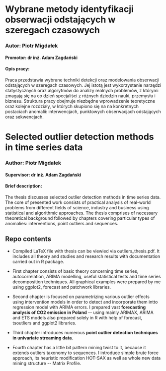 # Wybrane metody identyfikacji obserwacji odstających w szeregach czasowych
### Autor: Piotr Migdałek
#### Promotor: dr inż. Adam Zagdański

#### Opis pracy:
Praca przedstawia wybrane techniki detekcji oraz modelowania obserwacji odstających w szeregach czasowych. Jej istotą jest wykorzystanie narzędzi statystycznych oraz algorytmów do analizy realnych problemów, z którymi zmagają się na co dzień specjaliści z różnych dziedzin nauki, przemysłu i biznesu. Struktura pracy obejmuje niezbędne wprowadzenie teoretyczne oraz kolejne rozdziały, w których skupiono się na na konkretnych postaciach anomalii: interwencjach, punktowych obserwacjach odstających oraz sekwencjach.

# Selected outlier detection methods in time series data
### Author: Piotr Migdałek
#### Supervisor: dr inż. Adam Zagdański

#### Brief description:
The thesis discusses selected outlier detection methods in time series data. The core of presented work consists of practical analysis of real-world problems from different fields of science, industry and business using statistical and algorithmic approaches. The thesis comprises of necessary theoretical background followed by chapters covering particular types of anomalies: interventions, point outliers and sequences.

## Repo contents
* Compiled LaTeX file with thesis can be viewied via outliers_thesis.pdf. It includes all theory and studies and research results with documentation carried out in R package.

* First chapter consists of basic theory concerning time series, autocorrelation, ARIMA modelling, useful statistical tests and time series decomposition techniques. All graphical examples were prepared by me using ggplot2, forecast and patchwork libraries.

* Second chapter is focused on parametrizing various outlier effects using intervention models in order to detect and incorporate them intto regression model with ARIMA errors. I prepared vast **forecasting analysis of CO2 emission in Poland** -- using mainly ARIMAX, ARIMA and ETS models also prepared solely in R with help of forecast, tsoutliers and ggplot2 libraries. 

* Third chapter introduces numerous **point outlier detection techniques in univariate streaming data**. 

* Fourth chapter has a little bit pattern mining twist to it, because it extends outliers taxonomy to sequences. I introduce simple brute force approach, its heuristic modification HOT-SAX as well as whole new data mining structure -- Matrix Profile. 

